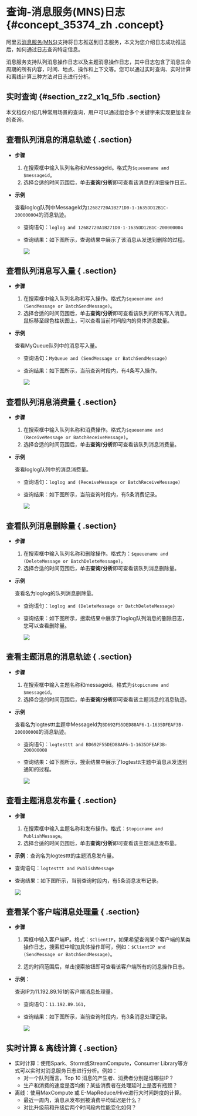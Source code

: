 # 查询-消息服务\(MNS\)日志 {#concept_35374_zh .concept}

阿里云[消息服务\(MNS\)](https://www.aliyun.com/product/mns)支持将日志推送到日志服务，本文为您介绍日志成功推送后，如何通过日志查询特定信息。

消息服务支持队列消息操作日志以及主题消息操作日志，其中日志包含了消息生命周期的所有内容，时间、地点、操作和上下文等。您可以通过实时查询、实时计算和离线计算三种方法对日志进行分析。

## 实时查询 {#section_zz2_x1q_5fb .section}

本文档仅介绍几种常用场景的查询，用户可以通过组合多个关键字来实现更加复杂的查询。

## 查看队列消息的消息轨迹 { .section}

-   **步骤** 
    1.  在搜索框中输入队列名称和MessageId。格式为`$queuename and $messageid`。
    2.  选择合适的时间范围后，单击**查询/分析**即可查看该消息的详细操作日志。
-   **示例** 

    查看loglog队列中MessageId为`12682720A1B271D0-1-1635DD12B1C-200000004`的消息轨迹。

    -   查询语句：`loglog and 12682720A1B271D0-1-1635DD12B1C-200000004`

    -   查询结果：如下图所示，查询结果中展示了该消息从发送到删除的过程。

        ![](http://static-aliyun-doc.oss-cn-hangzhou.aliyuncs.com/assets/img/13207/155609329132448_zh-CN.jpg)


## 查看队列消息写入量 { .section}

-   **步骤** 
    1.  在搜索框中输入队列名称和写入操作。格式为`$queuename and (SendMessage or BatchSendMessage)`。
    2.  选择合适的时间范围后，单击**查询/分析**即可查看该队列的所有写入消息。鼠标移至绿色柱状图上，可以查看当前时间段内的具体消息数量。
-   **示例** 

    查看MyQueue队列中的消息写入量。

    -   查询语句：`MyQueue and (SendMessage or BatchSendMessage)`

    -   查询结果：如下图所示，当前查询时段内，有4条写入操作。

        ![](http://static-aliyun-doc.oss-cn-hangzhou.aliyuncs.com/assets/img/13207/155609329132449_zh-CN.jpg)


## 查看队列消息消费量 { .section}

-   **步骤** 
    1.  在搜索框中输入队列名称和消费操作。格式为`$queuename and (ReceiveMessage or BatchReceiveMessage)`。
    2.  选择合适的时间范围后，单击**查询/分析**即可查看该队列消息消费量。
-   **示例** 

    查看loglog队列中的消息消费量。

    -   查询语句：`loglog and (ReceiveMessage or BatchReceiveMessage)`

    -   查询结果：如下图所示，当前查询时段内，有5条消费记录。

        ![](http://static-aliyun-doc.oss-cn-hangzhou.aliyuncs.com/assets/img/13207/155609329132450_zh-CN.jpg)


## 查看队列消息删除量 { .section}

-   **步骤** 
    1.  在搜索框中输入队列名称和删除操作。格式为：`$queuename and (DeleteMessage or BatchDeleteMessage)`。
    2.  选择合适的时间范围后，单击**查询/分析**即可查看该队列消息删除量。
-   **示例** 

    查看名为loglog的队列消息删除量。

    -   查询语句：`loglog and (DeleteMessage or BatchDeleteMessage)`

    -   查询结果：如下图所示，搜索结果中展示了loglog队列消息的删除日志，您可以查看删除量。

        ![](http://static-aliyun-doc.oss-cn-hangzhou.aliyuncs.com/assets/img/13207/155609329132451_zh-CN.jpg)


## 查看主题消息的消息轨迹 { .section}

-   **步骤** 
    1.  在搜索框中输入主题名称和messageid。格式为`$topicname and $messageid`。
    2.  选择合适的时间范围后，单击**查询/分析**即可查看该主题消息的消息轨迹。
-   **示例** 

    查看名为logtesttt主题中MessageId为`BD692F55DED88AF6-1-1635DFEAF3B-200000008`的消息轨迹。

    -   查询语句：`logtesttt and BD692F55DED88AF6-1-1635DFEAF3B-200000008`

    -   查询结果：如下图所示，搜索结果中展示了logtesttt主题中消息从发送到通知的过程。

        ![](http://static-aliyun-doc.oss-cn-hangzhou.aliyuncs.com/assets/img/13207/155609329132452_zh-CN.jpg)


## 查看主题消息发布量 { .section}

-   **步骤** 
    1.  在搜索框中输入主题名称和发布操作。格式：`$topicname and PublishMessage`。
    2.  选择合适的时间范围后，单击**查询/分析**即可查看该主题消息发布量。
-   **示例**：查询名为logtesttt的主题消息发布量。

-   查询语句：`logtesttt and PublishMessage`

-   查询结果：如下图所示，当前查询时段内，有5条消息发布记录。

    ![](http://static-aliyun-doc.oss-cn-hangzhou.aliyuncs.com/assets/img/13207/155609329132453_zh-CN.jpg)


## 查看某个客户端消息处理量 { .section}

-   **步骤** 
    1.  索框中输入客户端IP。格式：`$ClientIP`，如果希望查询某个客户端的某类操作日志，搜索框中增加具体操作即可，例如：`$ClientIP and (SendMessage or BatchSendMessage)`。

    2.  适的时间范围后，单击搜索按钮即可查看该客户端所有的消息操作日志。

-   **示例**：

    查询IP为11.192.89.161的客户端消息处理量。

    -   查询语句：`11.192.89.161`，

    -   查询结果：如下图所示，当前查询时段内，有3条消息处理记录。

        ![](http://static-aliyun-doc.oss-cn-hangzhou.aliyuncs.com/assets/img/13207/155609329132454_zh-CN.jpg)


## 实时计算 & 离线计算 { .section}

-   实时计算：使用Spark、Storm或StreamCompute，Consumer Library等方式可以实时对消息服务日志进行分析。例如：
    -   对一个队列而言，Top 10 消息的产生者、消费者分别是谁哪些IP？
    -   生产和消费的速度是否均衡？某些消费者在处理延时上是否有瓶颈？
-   离线：使用MaxCompute 或 E-MapReduce/Hive进行大时间跨度的计算。
    -   最近一周内，消息从发布到被消费平均延迟是什么？
    -   对比升级前和升级后两个时间段内性能变化如何？

